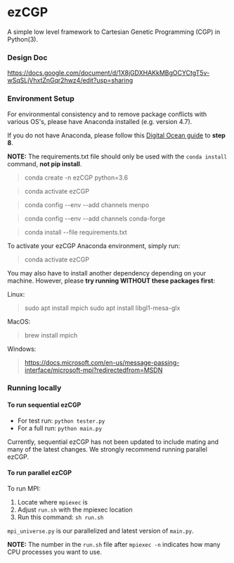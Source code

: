 # ezCGP
A simple low level framework to Cartesian Genetic Programming (CGP) in Python(3).

### Design Doc
https://docs.google.com/document/d/1X8jGDXHAKkMBgOCYCtgT5v-wSqSLjVhxtZnGqr2hwz4/edit?usp=sharing

### Environment Setup
For environmental consistency and to remove package conflicts with various OS's, please have Anaconda installed (e.g. version 4.7).

If you do not have Anaconda, please follow this [Digital Ocean guide](https://www.digitalocean.com/community/tutorials/how-to-install-anaconda-on-ubuntu-18-04-quickstart) to **step 8**.

**NOTE:** The requirements.txt file should only be used with the `conda install` command, **not pip install**.

> conda create -n ezCGP python=3.6

> conda activate ezCGP

> conda config --env --add channels menpo

> conda config --env --add channels conda-forge

> conda install --file requirements.txt

To activate your ezCGP Anaconda environment, simply run:

> conda activate ezCGP

You may also have to install another dependency depending on your machine. However, please **try running WITHOUT these packages first**:

Linux:

> sudo apt install mpich
> sudo apt install libgl1-mesa-glx

MacOS:

> brew install mpich

Windows: 

> https://docs.microsoft.com/en-us/message-passing-interface/microsoft-mpi?redirectedfrom=MSDN   

### Running locally
#### To run sequential ezCGP 
* For test run: `python tester.py`
* For a full run: `python main.py`

Currently, sequential ezCGP has not been updated to include mating and many of the latest changes. We strongly recommend running parallel ezCGP.

#### To run parallel ezCGP
To run MPI:

1. Locate where `mpiexec` is 
2. Adjust `run.sh` with the mpiexec location
3. Run this command: `sh run.sh`

`mpi_universe.py` is our parallelized and latest version of `main.py`.

**NOTE:** The number in the `run.sh` file after `mpiexec -n` indicates how many CPU processes you want to use. 
